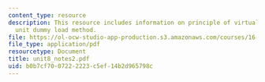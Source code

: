 ```yaml
---
content_type: resource
description: This resource includes information on principle of virtual forces, and
  unit dummy load method.
file: https://ol-ocw-studio-app-production.s3.amazonaws.com/courses/16-21-techniques-for-structural-analysis-and-design-spring-2005/b0b7cf7007222223c5ef14b2d965798c_unit8_notes2.pdf
file_type: application/pdf
resourcetype: Document
title: unit8_notes2.pdf
uid: b0b7cf70-0722-2223-c5ef-14b2d965798c
---
```

